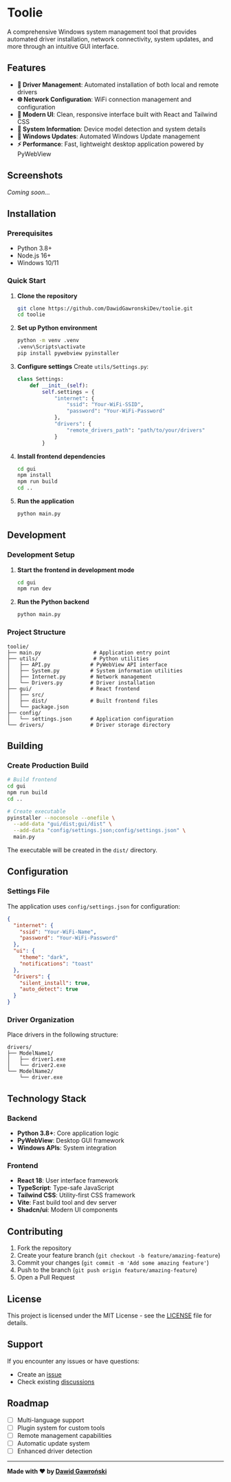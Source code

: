 # Toolie

A comprehensive Windows system management tool that provides automated driver installation, network connectivity, system updates, and more through an intuitive GUI interface.

## Features

- **🔧 Driver Management**: Automated installation of both local and remote drivers
- **🌐 Network Configuration**: WiFi connection management and configuration
- **📱 Modern UI**: Clean, responsive interface built with React and Tailwind CSS
- **🎯 System Information**: Device model detection and system details
- **🔄 Windows Updates**: Automated Windows Update management
- **⚡ Performance**: Fast, lightweight desktop application powered by PyWebView

## Screenshots

_Coming soon..._

## Installation

### Prerequisites

- Python 3.8+
- Node.js 16+
- Windows 10/11

### Quick Start

1. **Clone the repository**

   ```bash
   git clone https://github.com/DawidGawronskiDev/toolie.git
   cd toolie
   ```

2. **Set up Python environment**

   ```bash
   python -m venv .venv
   .venv\Scripts\activate
   pip install pywebview pyinstaller
   ```

3. **Configure settings**
   Create `utils/Settings.py`:

   ```python
   class Settings:
       def __init__(self):
           self.settings = {
               "internet": {
                   "ssid": "Your-WiFi-SSID",
                   "password": "Your-WiFi-Password"
               },
               "drivers": {
                   "remote_drivers_path": "path/to/your/drivers"
               }
           }
   ```

4. **Install frontend dependencies**

   ```bash
   cd gui
   npm install
   npm run build
   cd ..
   ```

5. **Run the application**
   ```bash
   python main.py
   ```

## Development

### Development Setup

1. **Start the frontend in development mode**

   ```bash
   cd gui
   npm run dev
   ```

2. **Run the Python backend**
   ```bash
   python main.py
   ```

### Project Structure

```
toolie/
├── main.py                 # Application entry point
├── utils/                  # Python utilities
│   ├── API.py             # PyWebView API interface
│   ├── System.py          # System information utilities
│   ├── Internet.py        # Network management
│   └── Drivers.py         # Driver installation
├── gui/                   # React frontend
│   ├── src/
│   ├── dist/              # Built frontend files
│   └── package.json
├── config/
│   └── settings.json      # Application configuration
└── drivers/               # Driver storage directory
```

## Building

### Create Production Build

```bash
# Build frontend
cd gui
npm run build
cd ..

# Create executable
pyinstaller --noconsole --onefile \
  --add-data "gui/dist;gui/dist" \
  --add-data "config/settings.json;config/settings.json" \
  main.py
```

The executable will be created in the `dist/` directory.

## Configuration

### Settings File

The application uses `config/settings.json` for configuration:

```json
{
  "internet": {
    "ssid": "Your-WiFi-Name",
    "password": "Your-WiFi-Password"
  },
  "ui": {
    "theme": "dark",
    "notifications": "toast"
  },
  "drivers": {
    "silent_install": true,
    "auto_detect": true
  }
}
```

### Driver Organization

Place drivers in the following structure:

```
drivers/
├── ModelName1/
│   ├── driver1.exe
│   └── driver2.exe
└── ModelName2/
    └── driver.exe
```

## Technology Stack

### Backend

- **Python 3.8+**: Core application logic
- **PyWebView**: Desktop GUI framework
- **Windows APIs**: System integration

### Frontend

- **React 18**: User interface framework
- **TypeScript**: Type-safe JavaScript
- **Tailwind CSS**: Utility-first CSS framework
- **Vite**: Fast build tool and dev server
- **Shadcn/ui**: Modern UI components

## Contributing

1. Fork the repository
2. Create your feature branch (`git checkout -b feature/amazing-feature`)
3. Commit your changes (`git commit -m 'Add some amazing feature'`)
4. Push to the branch (`git push origin feature/amazing-feature`)
5. Open a Pull Request

## License

This project is licensed under the MIT License - see the [LICENSE](LICENSE) file for details.

## Support

If you encounter any issues or have questions:

- Create an [issue](https://github.com/DawidGawronskiDev/toolie/issues)
- Check existing [discussions](https://github.com/DawidGawronskiDev/toolie/discussions)

## Roadmap

- [ ] Multi-language support
- [ ] Plugin system for custom tools
- [ ] Remote management capabilities
- [ ] Automatic update system
- [ ] Enhanced driver detection

---

**Made with ❤️ by [Dawid Gawroński](https://github.com/DawidGawronskiDev)**
